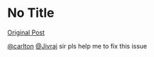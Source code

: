 # No Title

[Original Post](https://discourse.onlinedegree.iitm.ac.in/t/161120/132)

<p><a class="mention" href="/u/carlton">@carlton</a> <a class="mention" href="/u/jivraj">@Jivraj</a>  sir pls help me to fix this issue</p>